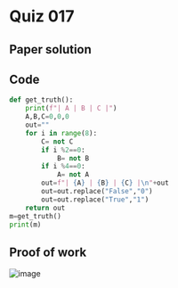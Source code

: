 # Quiz 017

## Paper solution


## Code
```.py
def get_truth():
    print(f"| A | B | C |")
    A,B,C=0,0,0
    out=""
    for i in range(8):
        C= not C
        if i %2==0:
            B= not B
        if i %4==0:
            A= not A
        out=f"| {A} | {B} | {C} |\n"+out
        out=out.replace("False","0")
        out=out.replace("True","1")
    return out
m=get_truth()
print(m)

```

## Proof of work

![image](https://github.com/user-attachments/assets/535c6369-4c51-44db-902f-e531fd373299)







